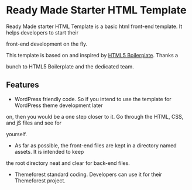 # Ready Made Starter HTML Template

Ready Made starter HTML Template is a basic html front-end template. It helps developers to start their 

front-end development on the fly.

This template is based on and inspired by [HTML5 Boilerplate](https://html5boilerplate.com/). Thanks a 

bunch to HTML5 Boilerplate and the dedicated team.

## Features

* WordPress friendly code. So if you intend to use the template for WordPress theme development later 

on, then you would be a one step closer to it. Go through the HTML, CSS, and jS files and see for 

yourself.

* As far as possible, the front-end files are kept in a directory named assets. It is intended to keep 

the root directory neat and clear for back-end files.

* Themeforest standard coding. Developers can use it for their Themeforest project.
